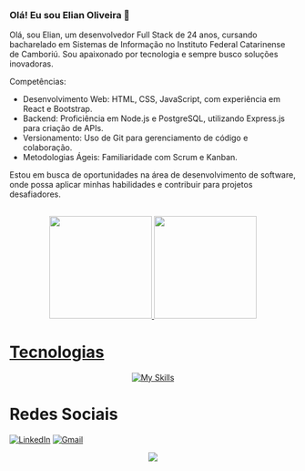 <header>
    <link rel="stylesheet" href="https://cdn.jsdelivr.net/gh/devicons/devicon@latest/devicon.min.css">
</header>

### Olá! Eu sou Elian Oliveira 👋
Olá, sou Elian, um desenvolvedor Full Stack de 24 anos, cursando bacharelado em Sistemas de Informação no Instituto Federal Catarinense de Camboriú. Sou apaixonado por tecnologia e sempre busco soluções inovadoras.

Competências:
- Desenvolvimento Web: HTML, CSS, JavaScript, com experiência em React e Bootstrap.
- Backend: Proficiência em Node.js e PostgreSQL, utilizando Express.js para criação de APIs.
- Versionamento: Uso de Git para gerenciamento de código e colaboração.
- Metodologias Ágeis: Familiaridade com Scrum e Kanban.

Estou em busca de oportunidades na área de desenvolvimento de software, onde possa aplicar minhas habilidades e contribuir para projetos desafiadores.
##

<div align="center">
  <a href="https://github.com/elianoliver">
  <img height="180em" src="https://github-readme-stats.vercel.app/api?username=elianoliver&show_icons=true&theme=radical"/>
  <img height="180em" src="https://github-readme-stats.vercel.app/api/top-langs/?username=elianoliver&layout=compact&theme=radical"/>
</div>
            
<div>
    <h1>Tecnologias</h1>
    <div align="center">
        <a href="https://skillicons.dev">
            <img src="https://skillicons.dev/icons?i=html,css,bootstrap,react,typescript,javascript,nodejs,java,postgres,git,docker,vscode,python,photoshop,discord&theme=light&perline=15" alt="My Skills" />
        </a>
    </div>
</div>

<div>
<h1>Redes Sociais</h1>
<a href="https://www.linkedin.com/in/elian-oliveira/"><img alt="LinkedIn" src="https://img.shields.io/badge/LinkedIn-0077B5?style=for-the-badge&logo=linkedin&logoColor=white"></a>
<a href="mailto:elian.dev@proton.me"><img alt="Gmail" src="https://img.shields.io/badge/Gmail-D14836?style=for-the-badge&logo=gmail&logoColor=white"></a>
<p align="center"><img align="center" src="https://profile-counter.glitch.me/{elianoliver}/count.svg" /></p> 
</div>




    
    

